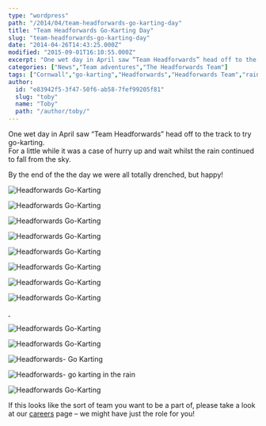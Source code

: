 ```yaml
---
type: "wordpress"
path: "/2014/04/team-headforwards-go-karting-day"
title: "Team Headforwards Go-Karting Day"
slug: "team-headforwards-go-karting-day"
date: "2014-04-26T14:43:25.000Z"
modified: "2015-09-01T16:10:55.000Z"
excerpt: "One wet day in April saw “Team Headforwards” head off to the track to try go-karting. For a little while it was a case of hurry up and wait whilst the rain continued to fall from the sky. By the end of the the day we were all totally drenched, but happy!       …"
categories: ["News","Team adventures","The Headforwards Team"]
tags: ["Cornwall","go-karting","Headforwards","Headforwards Team","rain","software career","Software Cornwall","software jobs"]
author:
  id: "e83942f5-3f47-50f6-ab58-7fef99205f81"
  slug: "toby"
  name: "Toby"
  path: "/author/toby/"
---
```

One wet day in April saw “Team Headforwards” head off to the track to try go-karting.  
For a little while it was a case of hurry up and wait whilst the rain continued to fall from the sky.

By the end of the the day we were all totally drenched, but happy!

![Headforwards Go-Karting](/wp-content/uploads/2014/06/DSCF1517.jpg)

![Headforwards Go-Karting](/wp-content/uploads/2014/06/DSCF1516.jpg)

![Headforwards Go-Karting](/wp-content/uploads/2014/06/DSCF1511.jpg)

![Headforwards Go-Karting](/wp-content/uploads/2014/06/DSCF1510.jpg)

![Headforwards Go-Karting](/wp-content/uploads/2014/06/DSCF1498.jpg)

![Headforwards Go-Karting](/wp-content/uploads/2014/06/DSCF1496.jpg)

![Headforwards Go-Karting](/wp-content/uploads/2014/06/DSCF1490.jpg)

![Headforwards Go-Karting](/wp-content/uploads/2014/06/DSCF1487.jpg)

[ ](/wp-content/uploads/2014/06/DSCF1486.jpg)

![Headforwards Go-Karting](/wp-content/uploads/2014/06/DSCF1486.jpg)

![Headforwards Go-Karting](/wp-content/uploads/2014/04/Headforwards-go-karting.jpg)

![Headforwards- Go Karting](/wp-content/uploads/2014/04/Headforwards-Go-Karting.jpg)

![Headforwards- go karting in the rain](/wp-content/uploads/2014/04/Headforwards-go-karting-in-the-rain.jpg)

![Headforwards Go-Karting](/wp-content/uploads/2014/06/DSCF1492-e1403707255288.jpg)

If this looks like the sort of team you want to be a part of, please take a look at our [careers](http://www.headforwards.com/careers/) page – we might have just the role for you!
